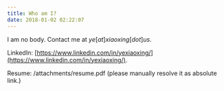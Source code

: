 ```yaml
---
title: Who am I?
date: 2018-01-02 02:22:07
---
```


I am no body. Contact me at $ye [at] xiaoxing [dot] us$.

LinkedIn: [https://www.linkedin.com/in/yexiaoxing/](https://www.linkedin.com/in/yexiaoxing/).

Resume: /attachments/resume.pdf (please manually resolve it as absolute link.)